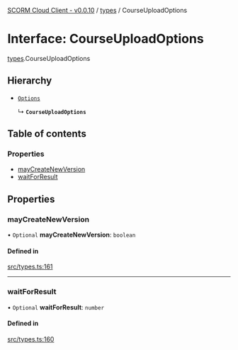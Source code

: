 [SCORM Cloud Client - v0.0.10](../README.md) / [types](../modules/types.md) / CourseUploadOptions

# Interface: CourseUploadOptions

[types](../modules/types.md).CourseUploadOptions

## Hierarchy

- [`Options`](types.Options.md)

  ↳ **`CourseUploadOptions`**

## Table of contents

### Properties

- [mayCreateNewVersion](types.CourseUploadOptions.md#maycreatenewversion)
- [waitForResult](types.CourseUploadOptions.md#waitforresult)

## Properties

### mayCreateNewVersion

• `Optional` **mayCreateNewVersion**: `boolean`

#### Defined in

[src/types.ts:161](https://github.com/distributhor/scormcloud-client/blob/49508a5/src/types.ts#L161)

___

### waitForResult

• `Optional` **waitForResult**: `number`

#### Defined in

[src/types.ts:160](https://github.com/distributhor/scormcloud-client/blob/49508a5/src/types.ts#L160)
